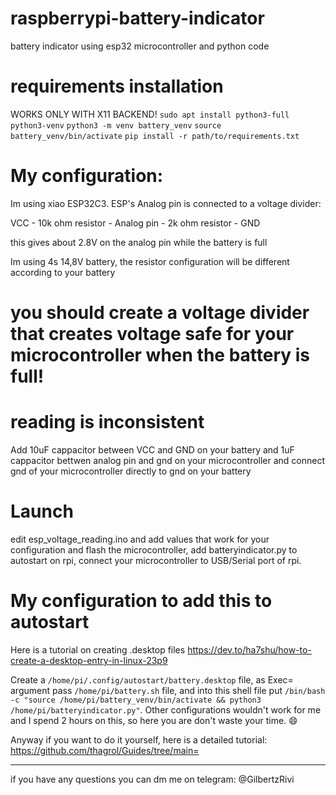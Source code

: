 # raspberrypi-battery-indicator
battery indicator using esp32 microcontroller and python code

# requirements installation
WORKS ONLY WITH X11 BACKEND!
```sudo apt install python3-full python3-venv``` 
```python3 -m venv battery_venv```
```source battery_venv/bin/activate```
```pip install -r path/to/requirements.txt```

# My configuration:
Im using xiao ESP32C3. 
ESP's Analog pin is connected to a voltage divider:

VCC - 10k ohm resistor - Analog pin - 2k ohm resistor - GND

this gives about 2.8V on the analog pin while the battery is full

Im using 4s 14,8V battery, the resistor configuration will be different according to your battery
# you should create a voltage divider that creates voltage safe for your microcontroller when the battery is full!

# reading is inconsistent
Add 10uF cappacitor between VCC and GND on your battery and 1uF cappacitor bettwen analog pin and gnd on your microcontroller and connect gnd of your microcontroller directly to gnd on your battery

# Launch 
edit esp_voltage_reading.ino and add values that work for your configuration and flash the microcontroller, add batteryindicator.py to autostart on rpi, connect your microcontroller to USB/Serial port of rpi.

# My configuration to add this to autostart
Here is a tutorial on creating .desktop files https://dev.to/ha7shu/how-to-create-a-desktop-entry-in-linux-23p9

Create a ```/home/pi/.config/autostart/battery.desktop``` file, as Exec= argument pass ```/home/pi/battery.sh``` file, and into this shell file put ```/bin/bash -c "source /home/pi/battery_venv/bin/activate && python3 /home/pi/batteryindicator.py"```. Other configurations wouldn't work for me and I spend 2 hours on this, so here you are don't waste your time. 😄

Anyway if you want to do it yourself, here is a detailed tutorial: https://github.com/thagrol/Guides/tree/main=

----------------------------------

if you have any questions you can dm me on telegram: @GilbertzRivi
